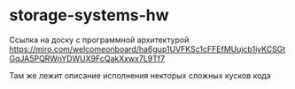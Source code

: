 # storage-systems-hw
Ссылка на доску с программной архитектурой 
https://miro.com/welcomeonboard/ha6gup1UVFKSc1cFFEfMUujcb1iyKCSGtGqJA5PQRWnYDWUX9FcQakXxwx7L9Tf7

Там же лежит описание исполнения некторых сложных кусков кода
